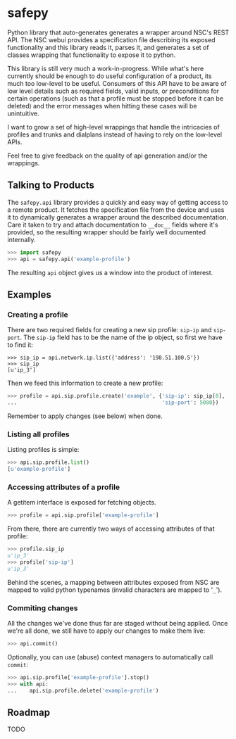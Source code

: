 # safepy

Python library that auto-generates generates a wrapper around NSC's
REST API. The NSC webui provides a specification file describing its
exposed functionality and this library reads it, parses it, and
generates a set of classes wrapping that functionality to expose it to
python.

This library is still very much a work-in-progress. While what's here
currently should be enough to do useful configuration of a product,
its much too low-level to be useful. Consumers of this API have to be
aware of low level details such as required fields, valid inputs, or
preconditions for certain operations (such as that a profile must be
stopped before it can be deleted) and the error messages when hitting
these cases will be unintuitive.

I want to grow a set of high-level wrappings that handle the
intricacies of profiles and trunks and dialplans instead of having to
rely on the low-level APIs.

Feel free to give feedback on the quality of api generation and/or the
wrappings.

## Talking to Products

The `safepy.api` library provides a quickly and easy way of getting
access to a remote product. It fetches the specification file from the
device and uses it to dynamically generates a wrapper around the
described documentation. Care it taken to try and attach documentation
to `__doc__` fields where it's provided, so the resulting wrapper
should be fairly well documented internally.

~~~python
>>> import safepy
>>> api = safepy.api('example-profile')
~~~

The resulting `api` object gives us a window into the product of
interest.

## Examples

### Creating a profile

There are two required fields for creating a new sip profile: `sip-ip`
and `sip-port`. The `sip-ip` field has to be the name of the ip
object, so first we have to find it:

~~~
>>> sip_ip = api.network.ip.list({'address': '198.51.100.5'})
>>> sip_ip
[u'ip_3']
~~~

Then we feed this information to create a new profile:

~~~python
>>> profile = api.sip.profile.create('example', {'sip-ip': sip_ip[0],
...                                              'sip-port': 5080})
~~~

Remember to apply changes (see below) when done.

### Listing all profiles

Listing profiles is simple:

~~~python
>>> api.sip.profile.list()
[u'example-profile']
~~~

### Accessing attributes of a profile

A getitem interface is exposed for fetching objects.

~~~python
>>> profile = api.sip.profile['example-profile']
~~~

From there, there are currently two ways of accessing attributes of
that profile:

~~~python
>>> profile.sip_ip
u'ip_3'
>>> profile['sip-ip']
u'ip_3'
~~~

Behind the scenes, a mapping between attributes exposed from NSC are
mapped to valid python typenames (invalid characters are mapped to
'`_`').

### Commiting changes

All the changes we've done thus far are staged without being applied.
Once we're all done, we still have to apply our changes to make them
live:

~~~python
>>> api.commit()
~~~

Optionally, you can use (abuse) context managers to automatically call
`commit`:

~~~python
>>> api.sip.profile['example-profile'].stop()
>>> with api:
...    api.sip.profile.delete('example-profile')
~~~

## Roadmap

TODO
